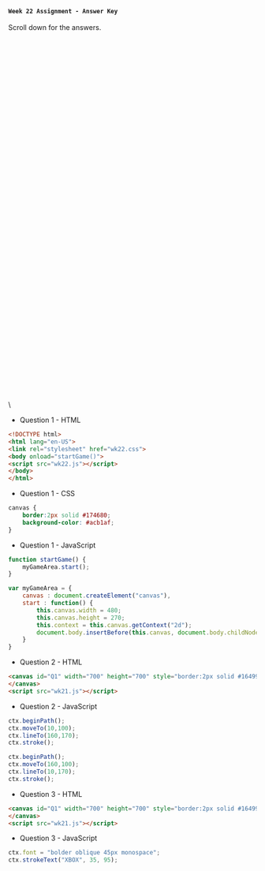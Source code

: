 **`Week 22 Assignment - Answer Key`**
\
\
Scroll down for the answers.
\
\
\
\
\
\
\
\
\
\
\
\
\
\
\
\
\
\
\
\
\
\
\
\
\
\
\
\
\
\
\
\
\
\
\
\
\
\
\
\
\
\
\
\
\
\

- Question 1 - HTML
```html
<!DOCTYPE html>
<html lang="en-US">
<link rel="stylesheet" href="wk22.css">
<body onload="startGame()">
<script src="wk22.js"></script>  
</body>
</html>
```
- Question 1 - CSS
```css
canvas {
    border:2px solid #174680;
    background-color: #acb1af;
}
```
- Question 1 - JavaScript
```js
function startGame() {
    myGameArea.start();
}

var myGameArea = {
    canvas : document.createElement("canvas"),
    start : function() {
        this.canvas.width = 480;
        this.canvas.height = 270;
        this.context = this.canvas.getContext("2d");
        document.body.insertBefore(this.canvas, document.body.childNodes[0]);
    }
}
```

- Question 2 - HTML
```html
<canvas id="Q1" width="700" height="700" style="border:2px solid #164996;">
</canvas>
<script src="wk21.js"></script>  
```
- Question 2 - JavaScript
```js
ctx.beginPath();
ctx.moveTo(10,100);
ctx.lineTo(160,170);
ctx.stroke();

ctx.beginPath();
ctx.moveTo(160,100);
ctx.lineTo(10,170);
ctx.stroke();
```

- Question 3 - HTML
```html
<canvas id="Q1" width="700" height="700" style="border:2px solid #164996;">
</canvas>
<script src="wk21.js"></script>  
```
- Question 3 - JavaScript
```js
ctx.font = "bolder oblique 45px monospace";
ctx.strokeText("XBOX", 35, 95);
```

